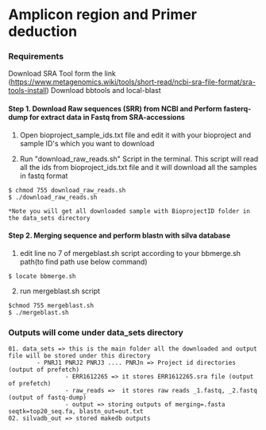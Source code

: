 # Amplicon region and Primer deduction

### Requirements 
Download SRA Tool form the link (https://www.metagenomics.wiki/tools/short-read/ncbi-sra-file-format/sra-tools-install)
Download bbtools and local-blast

#### Step 1. Download Raw sequences (SRR) from NCBI and Perform fasterq-dump for extract data in Fastq from SRA-accessions

1) Open bioproject_sample_ids.txt file and edit it with your bioproject and sample ID's which you want to download

2) Run "download_raw_reads.sh" Script in the terminal. This script will read all the ids from bioproject_ids.txt file and it will download all the samples in fastq format

```
$ chmod 755 download_raw_reads.sh
$ ./download_raw_reads.sh

*Note you will get all downloaded sample with BioprojectID folder in the data_sets directory
```
#### Step 2. Merging sequence and perform blastn with silva database

1) edit line no 7 of mergeblast.sh script according to your bbmerge.sh path(to find path use below command)

```
$ locate bbmerge.sh
```

2) run mergeblast.sh script
```
$chmod 755 mergeblast.sh
$ ./mergeblast.sh
```


### Outputs will come under data_sets directory

```
01. data_sets => this is the main folder all the downloaded and output file will be stored under this directory
        - PNRJ1 PNRJ2 PNRJ3 .... PNRJn => Project id directories (output of prefetch)
                - ERR1612265 => it stores ERR1612265.sra file (output of prefetch)
                - raw_reads =>  it stores raw reads _1.fastq, _2.fastq (output of fastq-dump)
                - output => storing outputs of merging=.fasta seqtk=top20_seq.fa, blastn_out=out.txt
02. silvadb_out => stored makedb outputs





